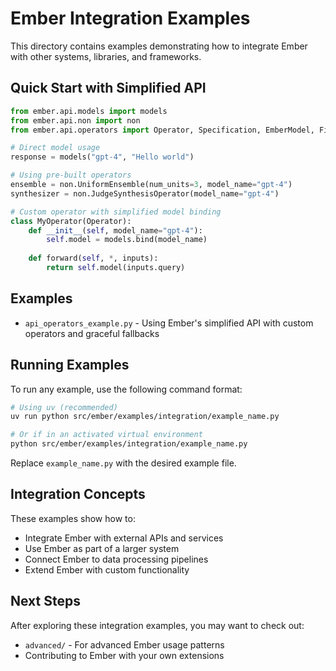 # Ember Integration Examples

This directory contains examples demonstrating how to integrate Ember with other systems, libraries, and frameworks.

## Quick Start with Simplified API

```python
from ember.api.models import models
from ember.api.non import non
from ember.api.operators import Operator, Specification, EmberModel, Field

# Direct model usage
response = models("gpt-4", "Hello world")

# Using pre-built operators
ensemble = non.UniformEnsemble(num_units=3, model_name="gpt-4")
synthesizer = non.JudgeSynthesisOperator(model_name="gpt-4")

# Custom operator with simplified model binding
class MyOperator(Operator):
    def __init__(self, model_name="gpt-4"):
        self.model = models.bind(model_name)
    
    def forward(self, *, inputs):
        return self.model(inputs.query)
```

## Examples

- `api_operators_example.py` - Using Ember's simplified API with custom operators and graceful fallbacks

## Running Examples

To run any example, use the following command format:

```bash
# Using uv (recommended)
uv run python src/ember/examples/integration/example_name.py

# Or if in an activated virtual environment
python src/ember/examples/integration/example_name.py
```

Replace `example_name.py` with the desired example file.

## Integration Concepts

These examples show how to:

- Integrate Ember with external APIs and services
- Use Ember as part of a larger system
- Connect Ember to data processing pipelines
- Extend Ember with custom functionality

## Next Steps

After exploring these integration examples, you may want to check out:

- `advanced/` - For advanced Ember usage patterns
- Contributing to Ember with your own extensions
